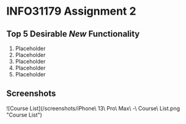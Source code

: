 # INFO31179 Assignment 2

## Top 5 Desirable *New* Functionality

1. Placeholder
2. Placeholder
3. Placeholder
4. Placeholder
5. Placeholder

## Screenshots

![Course List](/screenshots/iPhone\ 13\ Pro\ Max\ -\ Course\ List.png "Course List")